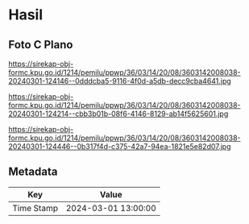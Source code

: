 # Hasil

## Foto C Plano

https://sirekap-obj-formc.kpu.go.id/1214/pemilu/ppwp/36/03/14/20/08/3603142008038-20240301-124146--0dddcba5-9116-4f0d-a5db-decc9cba4641.jpg

https://sirekap-obj-formc.kpu.go.id/1214/pemilu/ppwp/36/03/14/20/08/3603142008038-20240301-124214--cbb3b01b-08f6-4146-8129-ab14f5625601.jpg

https://sirekap-obj-formc.kpu.go.id/1214/pemilu/ppwp/36/03/14/20/08/3603142008038-20240301-124446--0b317f4d-c375-42a7-94ea-1821e5e82d07.jpg


## Metadata

| Key        | Value               |
| ---------- | ------------------- |
| Time Stamp | 2024-03-01 13:00:00 |



